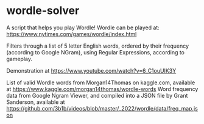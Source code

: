 # wordle-solver

A script that helps you play Wordle!
Wordle can be played at: https://www.nytimes.com/games/wordle/index.html

Filters through a list of 5 letter English words, ordered by their frequency (according to Google NGram), using Regular Expressions, according to gameplay.

Demonstration at https://www.youtube.com/watch?v=6_C1ouUIK3Y

List of valid Wordle words from Morgan14Thomas on kaggle.com, available at https://www.kaggle.com/morgan14thomas/wordle-words
Word frequency data from Google Ngram Viewer, and compiled into a JSON file by Grant Sanderson, available at https://github.com/3b1b/videos/blob/master/_2022/wordle/data/freq_map.json
